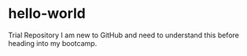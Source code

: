 # hello-world
Trial Repository
I am new to GitHub and need to understand this before heading into my bootcamp.
